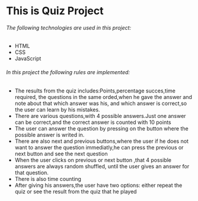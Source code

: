 # This is Quiz Project

###### The following technologies are used in this project:

* HTML
* CSS
* JavaScript

###### In this project the following rules are implemented:

* The results from the quiz includes:Points,percentage succes,time required,
the questions in the same orded,when he gave the answer and note about that which answer was his,
and which answer is correct,so the user can learn by his mistakes.
* There are various questions,with 4 possible answers.Just one answer can be correct,and the correct answer is counted with 10 points
* The user can answer the question by pressing on the button where the possible answer is writed in.
* There are also next and previous buttons,where the user if he does not want to answer the question immediatly,he can press the previous or next button and see the next question
* When the user clicks on previous or next button ,that 4 possible answers are always random shuffled,
until the user gives an answer for that question.
* There is also time counting
* After giving his answers,the user have two options: either repeat the quiz or see the result from the quiz that he played

